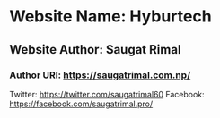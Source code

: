# Website Name: Hyburtech
## Website Author: Saugat Rimal
### Author URI: https://saugatrimal.com.np/


Twitter: https://twitter.com/saugatrimal60
Facebook: https://facebook.com/saugatrimal.pro/
